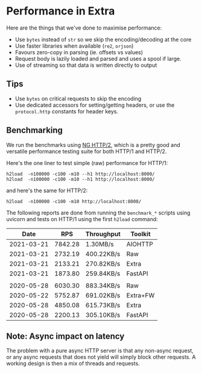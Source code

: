 # Performance in Extra

Here are the things that we've done to maximise performance:

-   Use `bytes` instead of `str` so we skip the encoding/decoding at the core
-   Use faster libraries when available (`re2`, `orjson`)
-   Favours zero-copy in parsing (ie. offsets vs values)
-   Request body is lazily loaded and parsed and uses a spool if large.
-   Use of streaming so that data is written directly to output

## Tips

-   Use `bytes` on critical requests to skip the encoding
-   Use dedicated accessors for setting/getting headers, or use the `protocol.http` constants
    for header keys.

## Benchmarking

We run the benchmarks using [NG HTTP/2](https://nghttp2.org/), which is a pretty good and versatile performance
testing suite for both HTTP/1 and HTTP/2.

Here's the one liner to test simple (raw) performance for HTTP/1:

```
h2load  -n100000 -c100 -m10 --h1 http://localhost:8000/
h2load  -n100000 -c100 -m10 --h1 http://localhost:8000/
```

and here's the same for HTTP/2:

```
h2load  -n100000 -c100 -m10 http://localhost:8000/
```

The following reports are done from running the `benchmark_*` scripts
using uvicorn and tests on HTTP/1 using the first `h2load` command:

| Date       |  RPS    | Throughput | Toolkit    |
| ---------- | ------- | ---------- | ---------- |
| 2021-03-21 | 7842.28 |   1.30MB/s | AIOHTTP    |
| 2021-03-21 | 2732.19 | 400.22KB/s | Raw        |
| 2021-03-21 | 2133.21 | 270.82KB/s | Extra      |
| 2021-03-21 | 1873.80 | 259.84KB/s | FastAPI    |
|  |  |  |   |
| 2020-05-28 | 6030.30 | 883.34KB/s | Raw        |
| 2020-05-22 | 5752.87 | 691.02KB/s | Extra+FW   |
| 2020-05-28 | 4850.08 | 615.73KB/s | Extra      |
| 2020-05-28 | 2200.13 | 305.10KB/s | FastAPI    |

## Note: Async impact on latency

The problem with a pure async HTTP server is that any non-async request, or any
async requests that does not yield will simply block other requests. A working
design is then a mix of threads and requests.
